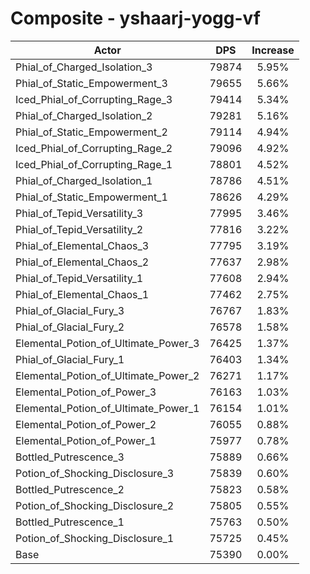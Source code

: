 # Composite - yshaarj-yogg-vf
| Actor | DPS | Increase |
|---|:---:|:---:|
|Phial_of_Charged_Isolation_3|79874|5.95%|
|Phial_of_Static_Empowerment_3|79655|5.66%|
|Iced_Phial_of_Corrupting_Rage_3|79414|5.34%|
|Phial_of_Charged_Isolation_2|79281|5.16%|
|Phial_of_Static_Empowerment_2|79114|4.94%|
|Iced_Phial_of_Corrupting_Rage_2|79096|4.92%|
|Iced_Phial_of_Corrupting_Rage_1|78801|4.52%|
|Phial_of_Charged_Isolation_1|78786|4.51%|
|Phial_of_Static_Empowerment_1|78626|4.29%|
|Phial_of_Tepid_Versatility_3|77995|3.46%|
|Phial_of_Tepid_Versatility_2|77816|3.22%|
|Phial_of_Elemental_Chaos_3|77795|3.19%|
|Phial_of_Elemental_Chaos_2|77637|2.98%|
|Phial_of_Tepid_Versatility_1|77608|2.94%|
|Phial_of_Elemental_Chaos_1|77462|2.75%|
|Phial_of_Glacial_Fury_3|76767|1.83%|
|Phial_of_Glacial_Fury_2|76578|1.58%|
|Elemental_Potion_of_Ultimate_Power_3|76425|1.37%|
|Phial_of_Glacial_Fury_1|76403|1.34%|
|Elemental_Potion_of_Ultimate_Power_2|76271|1.17%|
|Elemental_Potion_of_Power_3|76163|1.03%|
|Elemental_Potion_of_Ultimate_Power_1|76154|1.01%|
|Elemental_Potion_of_Power_2|76055|0.88%|
|Elemental_Potion_of_Power_1|75977|0.78%|
|Bottled_Putrescence_3|75889|0.66%|
|Potion_of_Shocking_Disclosure_3|75839|0.60%|
|Bottled_Putrescence_2|75823|0.58%|
|Potion_of_Shocking_Disclosure_2|75805|0.55%|
|Bottled_Putrescence_1|75763|0.50%|
|Potion_of_Shocking_Disclosure_1|75725|0.45%|
|Base|75390|0.00%|

